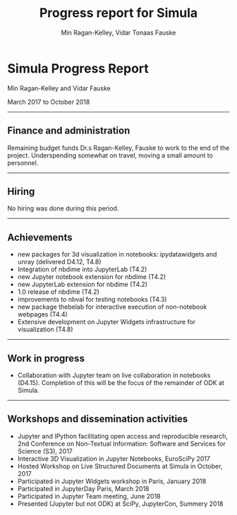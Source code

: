 ﻿---
layout: page
title: "Progress report for Simula"
theme: white
transition: none
author: Min Ragan-Kelley, Vidar Tonaas Fauske
period: Reporting period from March 2017 to October 2018
---

# Simula Progress Report

Min Ragan-Kelley and Vidar Fauske

March 2017 to October 2018

---

## Finance and administration

Remaining budget funds Dr.s Ragan-Kelley, Fauske to work to the end of the project. Underspending somewhat on travel, moving a small amount to personnel.

---
## Hiring

No hiring was done during this period.

---
## Achievements

- new packages for 3d visualization in notebooks: ipydatawidgets and unray (delivered D4.12, T4.8)
- Integration of nbdime into JupyterLab (T4.2)
- new Jupyter notebook extension for nbdime (T4.2)
- new JupyterLab extension for nbdime (T4.2)
- 1.0 release of nbdime (T4.2)
- improvements to nbval for testing notebooks (T4.3)
- new package thebelab for interactive execution of non-notebook webpages (T4.4)
- Extensive development on Jupyter Widgets infrastructure for visualization (T4.8)

---
## Work in progress

- Collaboration with Jupyter team on live collaboration in notebooks (D4.15).
  Completion of this will be the focus of the remainder of ODK at Simula.

---
## Workshops and dissemination activities

- Jupyter and IPython facilitating open access and reproducible research, 2nd Conference on Non-Textual Information: Software and Services for Science (S3), 2017
- Interactive 3D Visualization in Jupyter Notebooks, EuroSciPy 2017
- Hosted Workshop on Live Structured Documents at Simula in October, 2017
- Participated in Jupyter Widgets workshop in Paris, January 2018
- Participated in JupyterDay Paris, March 2018
- Participated in Jupyter Team meeting, June 2018
- Presented (Jupyter but not ODK) at SciPy, JupyterCon, Summery 2018


</section>
